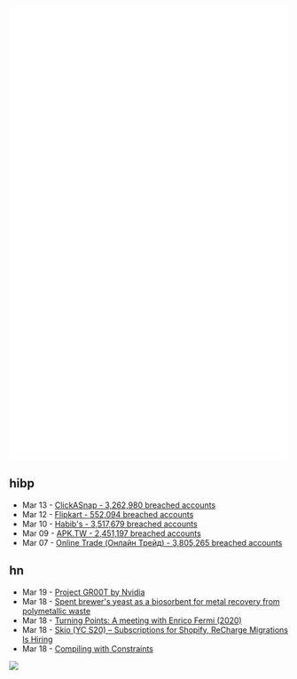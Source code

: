 ![Metrics](https://raw.githubusercontent.com/phixion/phixion/master/metrics.svg)

## hibp

<!--
for https://github.com/phixion/phixion/blob/main/.github/workflows/feeds.yml
-->
<!--START_SECTION:haveibeenpwnd-->
- Mar 13 - [ClickASnap - 3,262,980 breached accounts](https://haveibeenpwned.com/PwnedWebsites#ClickASnap)
- Mar 12 - [Flipkart - 552,094 breached accounts](https://haveibeenpwned.com/PwnedWebsites#Flipkart)
- Mar 10 - [Habib's - 3,517,679 breached accounts](https://haveibeenpwned.com/PwnedWebsites#Habibs)
- Mar 09 - [APK.TW - 2,451,197 breached accounts](https://haveibeenpwned.com/PwnedWebsites#APKTW)
- Mar 07 - [Online Trade (Онлайн Трейд) - 3,805,265 breached accounts](https://haveibeenpwned.com/PwnedWebsites#OnlineTrade)
<!--END_SECTION:haveibeenpwnd-->

## hn

<!--
for https://github.com/phixion/phixion/blob/main/.github/workflows/feeds.yml
-->
<!--START_SECTION:hn-->
- Mar 19 - [Project GR00T by Nvidia](https://twitter.com/DrJimFan/status/1769860044324319658)
- Mar 18 - [Spent brewer's yeast as a biosorbent for metal recovery from polymetallic waste](https://www.frontiersin.org/articles/10.3389/fbioe.2024.1345112/full)
- Mar 18 - [Turning Points: A meeting with Enrico Fermi (2020)](https://lilith.fisica.ufmg.br/~dsoares/fdyson.htm)
- Mar 18 - [Skio (YC S20) – Subscriptions for Shopify, ReCharge Migrations Is Hiring](https://skio.com/careers/)
- Mar 18 - [Compiling with Constraints](https://www.philipzucker.com/compile_constraints/)
<!--END_SECTION:hn-->

<!--
for https://yhype.me
-->
![](https://hit.yhype.me/github/profile?user_id=13013670)
